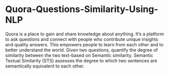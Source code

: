 # Quora-Questions-Similarity-Using-NLP

Quora is a place to gain and share knowledge about anything. It’s a platform to ask questions and connect with people who contribute unique insights and quality answers. This empowers people to learn from each other and to better understand the world. Given two questions, quantify the degree of similarity between the two text-based on Semantic similarity. Semantic Textual Similarity (STS) assesses the degree to which two sentences are semantically equivalent to each other.
